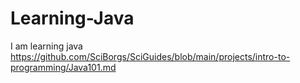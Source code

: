 # Learning-Java
I am learning java
https://github.com/SciBorgs/SciGuides/blob/main/projects/intro-to-programming/Java101.md 
